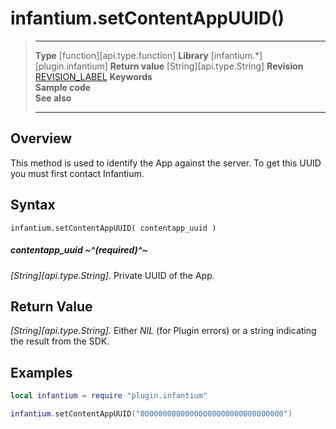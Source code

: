 # infantium.setContentAppUUID()

> --------------------- ------------------------------------------------------------------------------------------
> __Type__              [function][api.type.function]
> __Library__           [infantium.*][plugin.infantium]
> __Return value__      [String][api.type.String]
> __Revision__          [REVISION_LABEL](REVISION_URL)
> __Keywords__          
> __Sample code__       
> __See also__          
> --------------------- ------------------------------------------------------------------------------------------


## Overview

This method is used to identify the App against the server. To get this UUID you must first contact Infantium.

## Syntax

	infantium.setContentAppUUID( contentapp_uuid )

##### contentapp_uuid ~^(required)^~
_[String][api.type.String]._ Private UUID of the App.


## Return Value

_[String][api.type.String]._ Either *NIL* (for Plugin errors) or a string indicating the result from the SDK.


## Examples

``````lua
local infantium = require "plugin.infantium"

infantium.setContentAppUUID("00000000000000000000000000000000")
``````

